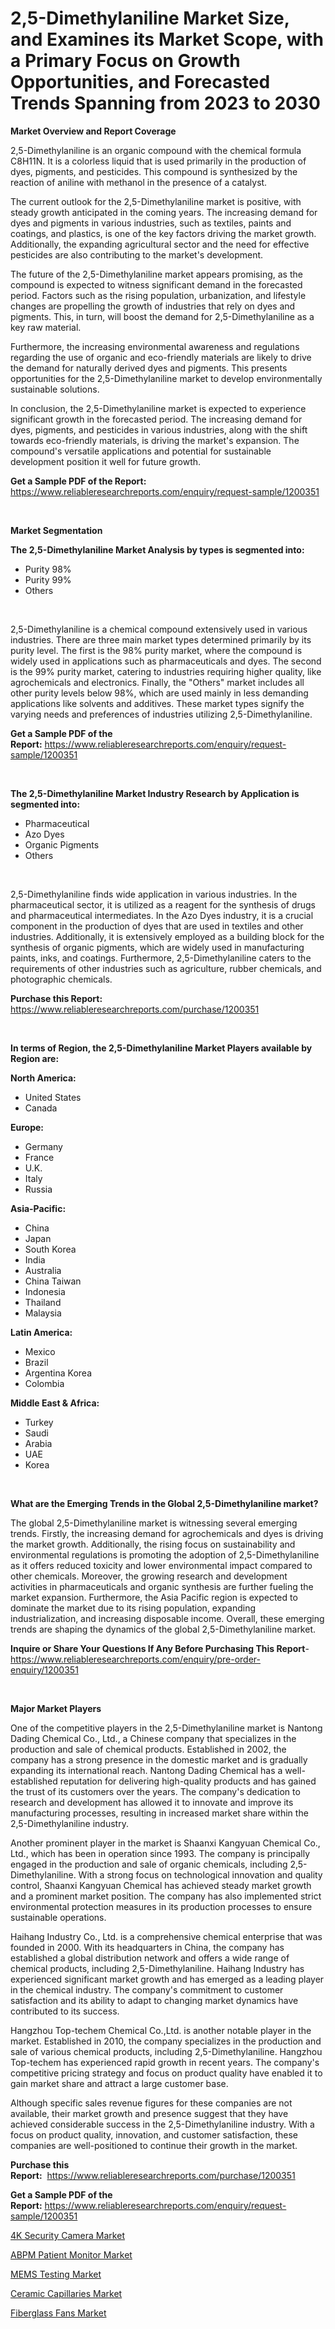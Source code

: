 <p><h1>2,5-Dimethylaniline Market Size, and Examines its Market Scope, with a Primary Focus on Growth Opportunities, and Forecasted Trends Spanning from 2023 to 2030</h1></p><p><strong>Market Overview and Report Coverage</strong></p>
<p><p>2,5-Dimethylaniline is an organic compound with the chemical formula C8H11N. It is a colorless liquid that is used primarily in the production of dyes, pigments, and pesticides. This compound is synthesized by the reaction of aniline with methanol in the presence of a catalyst.</p><p>The current outlook for the 2,5-Dimethylaniline market is positive, with steady growth anticipated in the coming years. The increasing demand for dyes and pigments in various industries, such as textiles, paints and coatings, and plastics, is one of the key factors driving the market growth. Additionally, the expanding agricultural sector and the need for effective pesticides are also contributing to the market's development.</p><p>The future of the 2,5-Dimethylaniline market appears promising, as the compound is expected to witness significant demand in the forecasted period. Factors such as the rising population, urbanization, and lifestyle changes are propelling the growth of industries that rely on dyes and pigments. This, in turn, will boost the demand for 2,5-Dimethylaniline as a key raw material.</p><p>Furthermore, the increasing environmental awareness and regulations regarding the use of organic and eco-friendly materials are likely to drive the demand for naturally derived dyes and pigments. This presents opportunities for the 2,5-Dimethylaniline market to develop environmentally sustainable solutions.</p><p>In conclusion, the 2,5-Dimethylaniline market is expected to experience significant growth in the forecasted period. The increasing demand for dyes, pigments, and pesticides in various industries, along with the shift towards eco-friendly materials, is driving the market's expansion. The compound's versatile applications and potential for sustainable development position it well for future growth.</p></p>
<p><strong>Get a Sample PDF of the Report:</strong> <a href="https://www.reliableresearchreports.com/enquiry/request-sample/1200351">https://www.reliableresearchreports.com/enquiry/request-sample/1200351</a></p>
<p>&nbsp;</p>
<p><strong>Market Segmentation</strong></p>
<p><strong>The 2,5-Dimethylaniline Market Analysis by types is segmented into:</strong></p>
<p><ul><li>Purity 98%</li><li>Purity 99%</li><li>Others</li></ul></p>
<p>&nbsp;</p>
<p><p>2,5-Dimethylaniline is a chemical compound extensively used in various industries. There are three main market types determined primarily by its purity level. The first is the 98% purity market, where the compound is widely used in applications such as pharmaceuticals and dyes. The second is the 99% purity market, catering to industries requiring higher quality, like agrochemicals and electronics. Finally, the "Others" market includes all other purity levels below 98%, which are used mainly in less demanding applications like solvents and additives. These market types signify the varying needs and preferences of industries utilizing 2,5-Dimethylaniline.</p></p>
<p><strong>Get a Sample PDF of the Report:</strong>&nbsp;<a href="https://www.reliableresearchreports.com/enquiry/request-sample/1200351">https://www.reliableresearchreports.com/enquiry/request-sample/1200351</a></p>
<p>&nbsp;</p>
<p><strong>The 2,5-Dimethylaniline Market Industry Research by Application is segmented into:</strong></p>
<p><ul><li>Pharmaceutical</li><li>Azo Dyes</li><li>Organic Pigments</li><li>Others</li></ul></p>
<p>&nbsp;</p>
<p><p>2,5-Dimethylaniline finds wide application in various industries. In the pharmaceutical sector, it is utilized as a reagent for the synthesis of drugs and pharmaceutical intermediates. In the Azo Dyes industry, it is a crucial component in the production of dyes that are used in textiles and other industries. Additionally, it is extensively employed as a building block for the synthesis of organic pigments, which are widely used in manufacturing paints, inks, and coatings. Furthermore, 2,5-Dimethylaniline caters to the requirements of other industries such as agriculture, rubber chemicals, and photographic chemicals.</p></p>
<p><strong>Purchase this Report:</strong>&nbsp; <a href="https://www.reliableresearchreports.com/purchase/1200351">https://www.reliableresearchreports.com/purchase/1200351</a></p>
<p>&nbsp;</p>
<p><strong>In terms of Region, the 2,5-Dimethylaniline Market Players available by Region are:</strong></p>
<p>
    <p> <strong> North America: </strong>
        <ul>
            <li>United States</li>
            <li>Canada</li>
        </ul>
        </p> 
    <p> <strong> Europe: </strong>
        <ul>
            <li>Germany</li>
            <li>France</li>
            <li>U.K.</li>
            <li>Italy</li>
            <li>Russia</li>
        </ul>
        </p> 
    <p> <strong> Asia-Pacific: </strong>
        <ul>
            <li>China</li>
            <li>Japan</li>
            <li>South Korea</li>
            <li>India</li>
            <li>Australia</li>
            <li>China Taiwan</li>
            <li>Indonesia</li>
            <li>Thailand</li>
            <li>Malaysia</li>
        </ul>
        </p> 
    <p> <strong> Latin America: </strong>
        <ul>
            <li>Mexico</li>
            <li>Brazil</li>
            <li>Argentina Korea</li>
            <li>Colombia</li>
        </ul>
        </p> 
    <p> <strong> Middle East & Africa: </strong>
        <ul>
            <li>Turkey</li>
            <li>Saudi</li>
            <li>Arabia</li>
            <li>UAE</li>
            <li>Korea</li>
        </ul>
    </p>
    </p>
<p>&nbsp;</p>
<p><strong>What are the Emerging Trends in the Global 2,5-Dimethylaniline market?</strong></p>
<p><p>The global 2,5-Dimethylaniline market is witnessing several emerging trends. Firstly, the increasing demand for agrochemicals and dyes is driving the market growth. Additionally, the rising focus on sustainability and environmental regulations is promoting the adoption of 2,5-Dimethylaniline as it offers reduced toxicity and lower environmental impact compared to other chemicals. Moreover, the growing research and development activities in pharmaceuticals and organic synthesis are further fueling the market expansion. Furthermore, the Asia Pacific region is expected to dominate the market due to its rising population, expanding industrialization, and increasing disposable income. Overall, these emerging trends are shaping the dynamics of the global 2,5-Dimethylaniline market.</p></p>
<p><strong>Inquire or Share Your Questions If Any Before Purchasing This Report</strong>- <a href="https://www.reliableresearchreports.com/enquiry/pre-order-enquiry/1200351">https://www.reliableresearchreports.com/enquiry/pre-order-enquiry/1200351</a></p>
<p>&nbsp;</p>
<p><strong>Major Market Players</strong></p>
<p><p>One of the competitive players in the 2,5-Dimethylaniline market is Nantong Dading Chemical Co., Ltd., a Chinese company that specializes in the production and sale of chemical products. Established in 2002, the company has a strong presence in the domestic market and is gradually expanding its international reach. Nantong Dading Chemical has a well-established reputation for delivering high-quality products and has gained the trust of its customers over the years. The company's dedication to research and development has allowed it to innovate and improve its manufacturing processes, resulting in increased market share within the 2,5-Dimethylaniline industry.</p><p>Another prominent player in the market is Shaanxi Kangyuan Chemical Co., Ltd., which has been in operation since 1993. The company is principally engaged in the production and sale of organic chemicals, including 2,5-Dimethylaniline. With a strong focus on technological innovation and quality control, Shaanxi Kangyuan Chemical has achieved steady market growth and a prominent market position. The company has also implemented strict environmental protection measures in its production processes to ensure sustainable operations.</p><p>Haihang Industry Co., Ltd. is a comprehensive chemical enterprise that was founded in 2000. With its headquarters in China, the company has established a global distribution network and offers a wide range of chemical products, including 2,5-Dimethylaniline. Haihang Industry has experienced significant market growth and has emerged as a leading player in the chemical industry. The company's commitment to customer satisfaction and its ability to adapt to changing market dynamics have contributed to its success.</p><p>Hangzhou Top-techem Chemical Co.,Ltd. is another notable player in the market. Established in 2010, the company specializes in the production and sale of various chemical products, including 2,5-Dimethylaniline. Hangzhou Top-techem has experienced rapid growth in recent years. The company's competitive pricing strategy and focus on product quality have enabled it to gain market share and attract a large customer base.</p><p>Although specific sales revenue figures for these companies are not available, their market growth and presence suggest that they have achieved considerable success in the 2,5-Dimethylaniline industry. With a focus on product quality, innovation, and customer satisfaction, these companies are well-positioned to continue their growth in the market.</p></p>
<p><strong>Purchase this Report:</strong>&nbsp;&nbsp;<a href="https://www.reliableresearchreports.com/purchase/1200351">https://www.reliableresearchreports.com/purchase/1200351</a></p>
<p></p>
<p><strong>Get a Sample PDF of the Report:</strong>&nbsp;<a href="https://www.reliableresearchreports.com/enquiry/request-sample/1200351">https://www.reliableresearchreports.com/enquiry/request-sample/1200351</a></p>
<p><p><a href="https://www.linkedin.com/pulse/4k-security-camera-market-insights-players-forecast-till-ywm7e/">4K Security Camera Market</a></p><p><a href="https://github.com/JameTravis/Market-Research-Report-List-1/blob/main/abpm-patient-monitor-market.md">ABPM Patient Monitor Market</a></p><p><a href="https://www.linkedin.com/pulse/mems-testing-market-size-2023-2030-global-industrial-analysis-cdmbe/">MEMS Testing Market</a></p><p><a href="https://medium.com/@juliecastro06/ceramic-capillaries-market-size-growth-forecast-2023-2030-c03c202a0a6a">Ceramic Capillaries Market</a></p><p><a href="https://medium.com/@anilaxhafa2022/fiberglass-fans-market-size-growth-forecast-2023-2030-7e752dac506d">Fiberglass Fans Market</a></p></p>